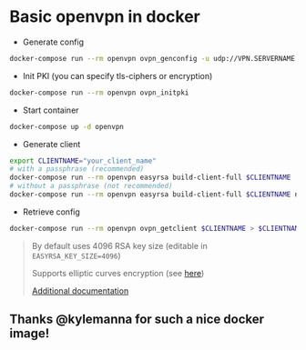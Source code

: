 # Basic openvpn in docker

* Generate config 
```sh
docker-compose run --rm openvpn ovpn_genconfig -u udp://VPN.SERVERNAME.COM
```
* Init PKI (you can specify tls-ciphers or encryption)
```sh
docker-compose run --rm openvpn ovpn_initpki
```
* Start container 
```sh
docker-compose up -d openvpn
```
* Generate client
```sh
export CLIENTNAME="your_client_name"
# with a passphrase (recommended)
docker-compose run --rm openvpn easyrsa build-client-full $CLIENTNAME
# without a passphrase (not recommended)
docker-compose run --rm openvpn easyrsa build-client-full $CLIENTNAME nopass
```
* Retrieve config
```sh
docker-compose run --rm openvpn ovpn_getclient $CLIENTNAME > $CLIENTNAME.ovpn
```

> By default uses 4096 RSA key size (editable in `EASYRSA_KEY_SIZE=4096`)
>
> Supports elliptic curves encryption (see [here](https://github.com/kylemanna/docker-openvpn/issues/1))
>
> [Additional documentation](https://github.com/kylemanna/docker-openvpn/tree/master/docs)

## Thanks @kylemanna for such a nice docker image!